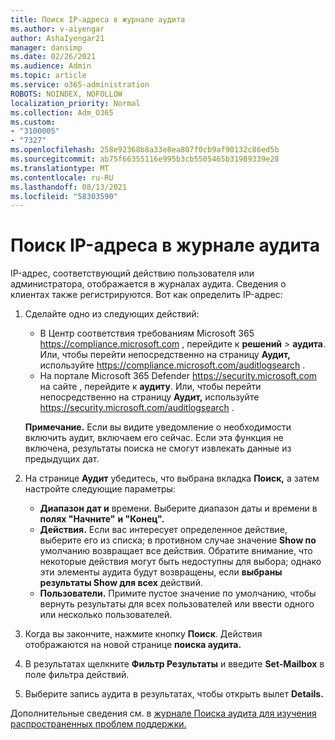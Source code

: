 ```yaml
---
title: Поиск IP-адреса в журнале аудита
ms.author: v-aiyengar
author: AshaIyengar21
manager: dansimp
ms.date: 02/26/2021
ms.audience: Admin
ms.topic: article
ms.service: o365-administration
ROBOTS: NOINDEX, NOFOLLOW
localization_priority: Normal
ms.collection: Adm_O365
ms.custom:
- "3100005"
- "7327"
ms.openlocfilehash: 258e92368b8a33e8ea807f0cb9af90132c86ed5b
ms.sourcegitcommit: ab75f66355116e995b3cb5505465b31989339e28
ms.translationtype: MT
ms.contentlocale: ru-RU
ms.lasthandoff: 08/13/2021
ms.locfileid: "58303590"
---
```

# <a name="find-the-ip-address-in-audit-log"></a>Поиск IP-адреса в журнале аудита

IP-адрес, соответствующий действию пользователя или администратора, отображается в журналах аудита. Сведения о клиентах также регистрируются. Вот как определить IP-адрес:

1. Сделайте одно из следующих действий:
   - В Центр соответствия требованиям Microsoft 365 <https://compliance.microsoft.com> , перейдите к **решений** \> **аудита**. Или, чтобы перейти непосредственно на страницу **Аудит,** используйте <https://compliance.microsoft.com/auditlogsearch> .
   - На портале Microsoft 365 Defender <https://security.microsoft.com> на сайте , перейдите к **аудиту**. Или, чтобы перейти непосредственно на страницу **Аудит,** используйте <https://security.microsoft.com/auditlogsearch> .

    **Примечание.** Если вы видите уведомление о необходимости включить аудит, включаем его сейчас. Если эта функция не включена, результаты поиска не смогут извлекать данные из предыдущих дат.

2. На странице **Аудит** убедитесь, что выбрана вкладка **Поиск,** а затем настройте следующие параметры:
   - **Диапазон дат и** времени. Выберите диапазон даты и времени в **полях "Начните"** **и "Конец".**
   - **Действия.** Если вас интересует определенное действие, выберите его из списка; в противном случае значение **Show по** умолчанию возвращает все действия. Обратите внимание, что некоторые действия могут быть недоступны для выбора; однако эти элементы аудита будут возвращены, если **выбраны результаты Show для всех** действий.
   - **Пользователи.** Примите пустое значение по умолчанию, чтобы вернуть результаты для всех пользователей или ввести одного или несколько пользователей.

3. Когда вы закончите, нажмите кнопку **Поиск**. Действия отображаются на новой странице **поиска аудита.**

4. В результатах щелкните **Фильтр Результаты** и введите **Set-Mailbox** в поле фильтра действий.

5. Выберите запись аудита в результатах, чтобы открыть вылет **Details.**

Дополнительные сведения см. в [журнале Поиска аудита для изучения распространенных проблем поддержки.](https://docs.microsoft.com/microsoft-365/compliance/auditing-troubleshooting-scenarios)
